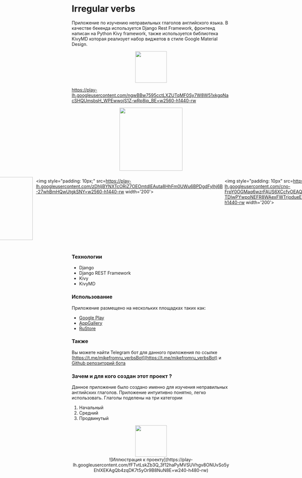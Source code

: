 # Irregular verbs
Приложение по изучению неправильных глаголов английского языка. В качестве бекенда используется Django Rest Framework, фронтенд написан на Python Kivy framework, также используется библиотека KivyMD которая реализует набор виджетов в стиле Google Material Design.

<center>
<img src=https://play-lh.googleusercontent.com/fFTvtLskZb3Q_3f12haPyMVSUVhgv8ONUvSo5yEhIXEKAgQb4zqDK7t5yOr9B8NuN8E=w240-h480-rw width='100'>
</center>

https://play-lh.googleusercontent.com/ngwBBw7595cctLXZUTqMF0Sy7W8W51xkgqNacSHQUmsbsH_WPEwwojS1Z-wRp8ip_BE=w2560-h1440-rw

<center>
<img src=https://play-lh.googleusercontent.com/fFTvtLskZb3Q_3f12haPyMVSUVhgv8ONUvSo5yEhIXEKAgQb4zqDK7t5yOr9B8NuN8E=w240-h480-rw width='200'>
</center>

<div style="justify-content: center; padding: 10px; display: flex; padding=: 10px">
<img style="padding: 10px" src=https://play-lh.googleusercontent.com/ngwBBw7595cctLXZUTqMF0Sy7W8W51xkgqNacSHQUmsbsH_WPEwwojS1Z-wRp8ip_BE=w2560-h1440-rw width='200'>

<img style="padding: 10px;" src=https://play-lh.googleusercontent.com/zDhljBYNXTcORiZ7OEOmtdlEAuta8HhFm0UWu6BPDgdFylhj6B-27whBmHQwUtgkSNY=w2560-h1440-rw width='200'>

<img style="padding: 10px" src=https://play-lh.googleusercontent.com/cno-FrpY0OGMaq6wzrFAUS6XCcfvOEAQkv-TDIwPYwpoNEFR8WAexFWTrjodueEmVzLc=w2560-h1440-rw width='200'>
</div>

### Технологии
- Django
- Django REST Framework
- Kivy
- KivyMD
### Использование
Приложение размещено на нескольких площадках таких как:
- [Google Play](https://play.google.com/store/apps/details?id=org.irregular_verbs.irregular_verbs)
- [AppGallery](https://appgallery.huawei.com/#/app/C107717287)
- [RuStore](https://apps.rustore.ru/app/org.irregular_verbs.irregular_verbs)
### Также
Вы можете найти Telegram бот для данного приложения по ссылке [https://t.me/mikefromru_verbsBot](https://t.me/mikefromru_verbsBot) и [Github репозиторий бота](https://github.com/mikefromru/irregular_verbs_tgbot)
### Зачем и для кого создан этот проект ?
Данное приложение было создано именно для изучения неправильных английских глаголов. Приложение интуитивно понятно, легко использовать. Глаголы поделены на три категории 
1. Начальный 
2. Средний
3. Продвинутый
<center>
<img src=https://play-lh.googleusercontent.com/fFTvtLskZb3Q_3f12haPyMVSUVhgv8ONUvSo5yEhIXEKAgQb4zqDK7t5yOr9B8NuN8E=w240-h480-rw width='100'>
</center>
<center>
![Иллюстрация к проекту](https://play-lh.googleusercontent.com/fFTvtLskZb3Q_3f12haPyMVSUVhgv8ONUvSo5yEhIXEKAgQb4zqDK7t5yOr9B8NuN8E=w240-h480-rw)
</center>
